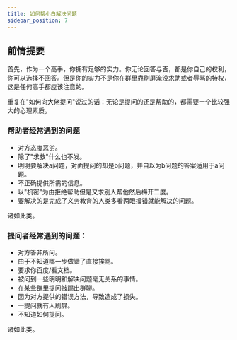 ```yaml
---
title: 如何帮小白解决问题
sidebar_position: 7
---
```


## 前情提要

首先，作为一个高手，你拥有足够的实力。你无论回答与否，都是你自己的权利，你可以选择不回答。但是你的实力不是你在群里靠刷屏淹没求助或者辱骂的特权，这是任何高手都应该注意的。

重复在"如何向大佬提问"说过的话：无论是提问的还是帮助的，都需要一个比较强大的心理素质。

### 帮助者经常遇到的问题

- 对方态度恶劣。
- 除了"求救"什么也不发。
- 明明要解决a问题，对面提问的却是b问题，并自以为b问题的答案适用于a问题。
- 不正确提供所需的信息。
- 以"机密"为由拒绝帮助但是又求别人帮他然后梅开二度。
- 要解决的是完成了义务教育的人类多看两眼报错就能解决的问题。

诸如此类。

### 提问者经常遇到的问题：

- 对方答非所问。
- 由于不知道哪一步做错了直接挨骂。
- 要求你百度/看文档。
- 被问到一些明明和解决问题毫无关系的事情。
- 在某些群里提问被踢出群聊。
- 因为对方提供的错误方法，导致造成了损失。
- 一提问就有人刷屏。
- 不知道如何提问。

诸如此类。
